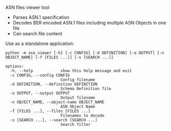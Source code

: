 ASN files viewer tool

* Parses ASN.1 specification
* Decodes BER encoded ASN.1 files including multiple ASN Objects in one file
* Can search file content

Use as a standalone application:

```
python -m asn_viewer [-h] [-c CONFIG] [-d DEFINITION] [-o OUTPUT] [-n OBJECT_NAME] [-f [FILES ...]] [-s [SEARCH ...]]

options:
  -h, --help            show this help message and exit
  -c CONFIG, --config CONFIG
                        Config filename
  -d DEFINITION, --definition DEFINITION
                        Schema Definition file
  -o OUTPUT, --output OUTPUT
                        Output filename
  -n OBJECT_NAME, --object-name OBJECT_NAME
                        ASN Object Name
  -f [FILES ...], --files [FILES ...]
                        Filenames to decode
  -s [SEARCH ...], --search [SEARCH ...]
                        Search filter

```
    
